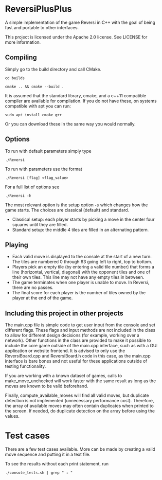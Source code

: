 # ReversiPlusPlus

A simple implementation of the game Reversi in C++ with the goal of being fast and portable to other interfaces.

This project is licensed under the Apache 2.0 license. See LICENSE for more information.

## Compiling

Simply go to the build directory and call CMake.

`cd builds`

`cmake .. && cmake --build .`

It is assumed that the standard library, cmake, and a c++11 compatible compiler are available for compilation. If you do not have these, on systems compatible with apt you can run:

`sudo apt install cmake g++`

Or you can download these in the same way you would normally.

## Options

To run with default parameters simply type

`./Reversi`

To run with parameters use the format

`./Reversi [flag] <flag_value>`

For a full list of options see

`./Reversi -h`

The most relevant option is the setup option `-s` which changes how the game starts. The choices are classical (default) and standard.

- Classical setup: each player starts by picking a move in the center four squares until they are filled.
- Standard setup: the middle 4 tiles are filled in an alternating pattern.

## Playing

- Each valid move is displayed to the console at the start of a new turn. The tiles are numbered 0 through 63 going left to right, top to bottom.
- Players pick an empty tile (by entering a valid tile number) that forms a line (horizontal, vertical, diagonal) with the opponent tiles and one of their own tiles. This line may not have any empty tiles in between.
- The game terminates when one player is unable to move. In Reversi, there are no passes.
- The final score for each player is the number of tiles owned by the player at the end of the game.

## Including this project in other projects

The main.cpp file is simple code to get user input from the console and set different flags. These flags and input methods are not included in the class to allow for different design decisions (for example, working over a network). Other functions in the class are provided to make it possible to include the core game outside of the main.cpp interface, such as with a GUI application or website frontend. It is advised to only use the ReversiBoard.cpp and ReversiBoard.h code in this case, as the main.cpp interface is bare bones and not useful for these applications outside of testing functionality.

If you are working with a known dataset of games, calls to make_move_unchecked will work faster with the same result as long as the moves are known to be valid beforehand.

Finally, compute_available_moves will find all valid moves, but duplicate detection is not implemented (unnecessary performance cost). Therefore, the array of available moves may often contain duplicates when printed to the screen. If needed, do duplicate detection on the array before using the values.

# Test cases

There are a few test cases available. More can be made by creating a valid move sequence and putting it in a text file.

To see the results without each print statement, run

`./console_tests.sh | grep " : "`
